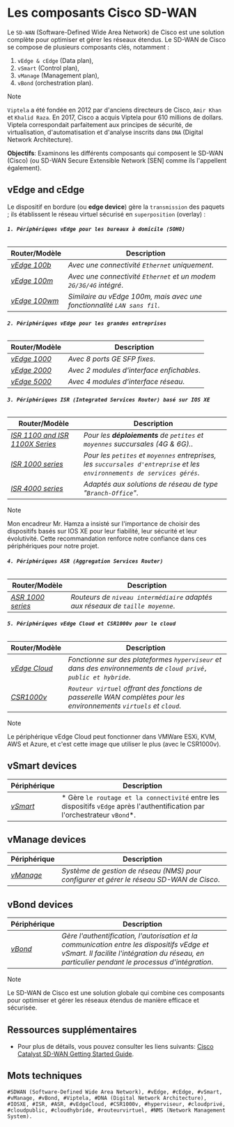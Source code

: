 # Les composants Cisco SD-WAN

Le `SD-WAN` (Software-Defined Wide Area Network) de Cisco est une solution complète pour optimiser et gérer les réseaux étendus. Le SD-WAN de Cisco se compose de plusieurs composants clés, notamment : 

1. `vEdge & cEdge` (Data plan), 
2. `vSmart` (Control plan), 
3. `vManage` (Management plan), 
4. `vBond` (orchestration plan).

> [!NOTE]
> `Viptela` a été fondée en 2012 par d'anciens directeurs de Cisco, `Amir Khan` et `Khalid Raza`. En 2017, 
> Cisco a acquis Viptela pour 610 millions de dollars. Viptela correspondait parfaitement aux principes de 
> sécurité, de virtualisation, d'automatisation et d'analyse inscrits dans `DNA` (Digital Network 
> Architecture).

**Objectifs**: Examinons les différents composants qui composent le SD-WAN (Cisco) (ou SD-WAN Secure Extensible Network [SEN] comme ils l'appellent également).

## vEdge and cEdge

Le dispositif en bordure (ou **edge device**) gère la `transmission` des paquets ; ils établissent le réseau virtuel sécurisé en `superposition` (overlay) :

###### **`1. Périphériques vEdge pour les bureaux à domicile (SOHO)`**

Router/Modèle | Description 
-----    | ---- 
*[vEdge 100b](https://www.cisco.com/c/en/us/td/docs/routers/sdwan/vedge/hardware/vEdge-routers-hardware-installation-guide/vEdge-routers-hardware-installation-guide_chapter_010.html)* | *Avec une connectivité `Ethernet` uniquement*.
*[vEdge 100m](https://www.cisco.com/c/en/us/td/docs/routers/sdwan/vedge/hardware/vEdge-routers-hardware-installation-guide/vEdge-routers-hardware-installation-guide_chapter_0101.html)* | *Avec une connectivité `Ethernet` et un modem `2G/3G/4G` intégré*.
*[vEdge 100wm](https://www.cisco.com/c/en/us/td/docs/routers/sdwan/vedge/hardware/vEdge-routers-hardware-installation-guide/vEdge-routers-hardware-installation-guide_chapter_0101.html)* | *Similaire au vEdge 100m, mais avec une fonctionnalité `LAN sans fil`*.

###### **`2. Périphériques vEdge pour les grandes entreprises`**

Router/Modèle | Description 
-----    | ---- 
*[vEdge 1000](https://www.cisco.com/c/en/us/td/docs/routers/sdwan/vedge/hardware/vEdge-routers-hardware-installation-guide/vEdge-routers-hardware-installation-guide_chapter_0100.html)* | *Avec 8 ports GE SFP fixes*.
*[vEdge 2000](https://www.cisco.com/c/en/us/td/docs/routers/sdwan/vedge/hardware/vEdge-routers-hardware-installation-guide/vEdge-routers-hardware-installation-guide_chapter_01000.html)* | *Avec 2 modules d'interface enfichables*.
*[vEdge 5000](https://www.cisco.com/c/en/us/td/docs/routers/sdwan/vedge/hardware/vEdge-routers-hardware-installation-guide/vEdge-routers-hardware-installation-guide_chapter_01001.html)* | *Avec 4 modules d'interface réseau*.

###### **`3. Périphériques ISR (Integrated Services Router) basé sur IOS XE`**

Router/Modèle | Description 
-----    | ---- 
*[ISR 1100 and ISR 1100X Series](https://www.cisco.com/c/en/us/products/collateral/routers/1000-series-integrated-services-routers-isr/isr-series-br-platforms-arch.html)* | *Pour les **déploiements** de `petites` et `moyennes` succursales (4G & 6G).*.
*[ISR 1000 series](https://content.cisco.com/chapter.sjs?uri=/searchable/chapter/content/en/us/td/docs/routers/access/1100/hardware/installation/guide/b-cisco-1100-series-hig/isr1k-hig-overview.html.xml#:~:text=The%20Cisco%201000%20series%20Integrated%20Services%20Routers%20are,as%20customer%20premises%20equipment%20in%20managed%20services%20environments.)* | *Pour les `petites` et `moyennes` entreprises, les `succursales d'entreprise` et les `environnements de services gérés`*.
*[ISR 4000 series](https://www.cisco.com/c/en/us/products/routers/4000-series-integrated-services-routers-isr/index.html)* | *Adaptés aux solutions de réseau de type "`Branch-Office`"*.

> [!NOTE] 
> Mon encadreur Mr. Hamza a insisté sur l'importance de choisir des dispositifs basés sur IOS XE pour leur fiabilité, leur sécurité et leur évolutivité. Cette recommandation renforce notre confiance dans ces périphériques pour notre projet.

###### **`4. Périphériques ASR (Aggregation Services Router)`**

Router/Modèle | Description 
-----    | ---- 
*[ASR 1000 series](https://www.cisco.com/c/en/us/td/docs/routers/asr1000/install/guide/1001-x/asr1hig-book/router_overview.html)* | *Routeurs de `niveau intermédiaire` adaptés aux réseaux de `taille moyenne`*.

###### **`5. Périphériques vEdge Cloud et CSR1000v pour le cloud`**

Router/Modèle | Description 
-----    | ---- 
*[vEdge Cloud](https://www.cisco.com/c/en/us/solutions/collateral/enterprise-networks/sd-wan/nb-07-cloud-router-data-sheet-cte-en.html#:~:text=Cisco%20vEdge%20Cloud%20is%20a%20software%20router%20platform,of%20private%2C%20public%2C%20and%20hybrid%20cloud%20computing%20environments.)* | *Fonctionne sur des plateformes `hyperviseur` et dans des environnements de `cloud privé, public et hybride`*.
*[CSR1000v](https://www.cisco.com/c/en/us/products/collateral/routers/cloud-services-router-1000v-series/data_sheet-c78-733443.html)* | *`Routeur virtuel` offrant des fonctions de passerelle WAN complètes pour les environnements `virtuels` et `cloud`*.

> [!NOTE]
> Le périphérique vEdge Cloud peut fonctionner dans VMWare ESXi, KVM, AWS et Azure, et c'est cette image que utiliser le plus (avec le CSR1000v).

## vSmart devices

Périphérique | Description 
-----    | ---- 
*[vSmart](https://www.cisco.com/c/en/us/td/docs/routers/sdwan/configuration/sdwan-xe-gs-book/system-overview.html)* | * Gère `le routage et la connectivité` entre les dispositifs `vEdge` après l'authentification par l'orchestrateur `vBond`*.

## vManage devices

Périphérique | Description 
-----    | ---- 
*[vManage](https://www.cisco.com/site/us/en/products/networking/wan/vmanage/index.html#tabs-ca9b217826-item-1b113ceb83-tab)* | *Système de gestion de réseau (NMS) pour configurer et gérer le réseau SD-WAN de Cisco*.

## vBond devices

Périphérique | Description 
-----    | ---- 
*[vBond](https://www.cisco.com/site/us/en/products/networking/wan/vmanage/index.html#tabs-ca9b217826-item-1b113ceb83-tab)* | *Gère l'authentification, l'autorisation et la communication entre les dispositifs vEdge et vSmart. Il facilite l'intégration du réseau, en particulier pendant le processus d'intégration*.

> [!NOTE]
> Le SD-WAN de Cisco est une solution globale qui combine ces composants pour optimiser et gérer les réseaux étendus de manière efficace et sécurisée.

## Ressources supplémentaires

- Pour plus de détails, vous pouvez consulter les liens suivants: [Cisco Catalyst SD-WAN Getting Started Guide](https://www.cisco.com/c/en/us/td/docs/routers/sdwan/configuration/sdwan-xe-gs-book/system-overview.html).

## Mots techniques

`#SDWAN (Software-Defined Wide Area Network), #vEdge, #cEdge, #vSmart, #vManage, #vBond, #Viptela, #DNA (Digital Network Architecture), #IOSXE, #ISR, #ASR, #vEdgeCloud, #CSR1000v, #hyperviseur, #cloudprivé, #cloudpublic, #cloudhybride, #routeurvirtuel, #NMS (Network Management System).`